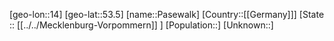 ﻿---
location: [53.5,14]
mapzoom: [7,12] 
mapmarker: city 
type: City
tags:
- geo/City


SpocWebEntityId: 33256
isDeleted: false
confidential: public

---
[geo-lon::14]
[geo-lat::53.5]
[name::Pasewalk]
[Country::[[Germany]]]
[State :: [[../../Mecklenburg-Vorpommern]] ]
[Population::]
[Unknown::]

